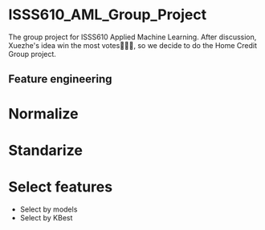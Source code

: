 # ISSS610_AML_Group_Project
The group project for ISSS610 Applied Machine Learning. After discussion, Xuezhe's idea win the most votes👏👏👏, so we decide to do the Home Credit Group project.
## Feature engineering
# Normalize
# Standarize
# Select features
- Select by models
- Select by KBest
